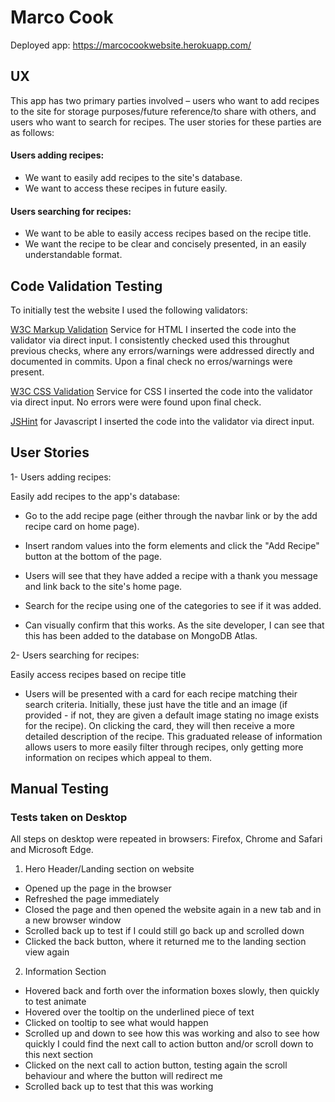 # Marco Cook

Deployed app: https://marcocookwebsite.herokuapp.com/

## UX

This app has two primary parties involved – users who want to add recipes to the site for storage purposes/future reference/to share with others, and users who want to search for recipes. The user stories for these parties are as follows:

#### Users adding recipes: 
* We want to easily add recipes to the site's database.
* We want to access these recipes in future easily.
#### Users searching for recipes:
* We want to be able to easily access recipes based on the recipe title.
* We want the recipe to be clear and concisely presented, in an easily understandable format.


## Code Validation Testing

To initially test the website I used the following validators:

[W3C Markup Validation](https://validator.w3.org/) Service for HTML I inserted the code into the validator via direct input. I consistently checked used this throughut previous checks, where any errors/warnings were addressed directly and documented in commits. Upon a final check no erros/warnings were present.

[W3C CSS Validation](https://jigsaw.w3.org/css-validator/) Service for CSS I inserted the code into the validator via direct input. No errors were were found upon final check.

[JSHint](https://jshint.com/) for Javascript I inserted the code into the validator via direct input. 

## User Stories 

1- Users adding recipes:

Easily add recipes to the app's database:
* Go to the add recipe page (either through the navbar link or by the add recipe card on home page).

* Insert random values into the form elements and click the "Add Recipe" button at the bottom of the page.

* Users will see that they have added a recipe with a thank you message and link back to the site's home page.

* Search for the recipe using one of the categories to see if it was added.

* Can visually confirm that this works. As the site developer, I can see that this has been added to the database on MongoDB Atlas.

2- Users searching for recipes:

Easily access recipes based on recipe title

* Users will be presented with a card for each recipe matching their search criteria. Initially, these just have the title and an image (if provided - if not, they are given a default image stating no image exists for the recipe). On clicking the card, they will then receive a more detailed description of the recipe. This graduated release of information allows users to more easily filter through recipes, only getting more information on recipes which appeal to them.

## Manual Testing

### Tests taken on Desktop

All steps on desktop were repeated in browsers: Firefox, Chrome and Safari and Microsoft Edge.

1. Hero Header/Landing section on website
* Opened up the page in the browser
* Refreshed the page immediately
* Closed the page and then opened the website again in a new tab and in a new browser window
* Scrolled back up to test if I could still go back up and scrolled down
* Clicked the back button, where it returned me to the landing section view again

2. Information Section
* Hovered back and forth over the information boxes slowly, then quickly to test animate
* Hovered over the tooltip on the underlined piece of text
* Clicked on tooltip to see what would happen
* Scrolled up and down to see how this was working and also to see how quickly I could find the next call to action button and/or scroll down to this next section
* Clicked on the next call to action button, testing again the scroll behaviour and where the button will redirect me
* Scrolled back up to test that this was working